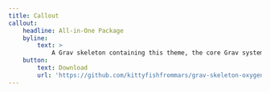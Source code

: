 ```yaml
---
title: Callout
callout:
    headline: All-in-One Package
    byline:
        text: >
            A Grav skeleton containing this theme, the core Grav system plus sample pages, plugins and configuration.
    button:
        text: Download
        url: 'https://github.com/kittyfishfrommars/grav-skeleton-oxygen/releases'
---
```


